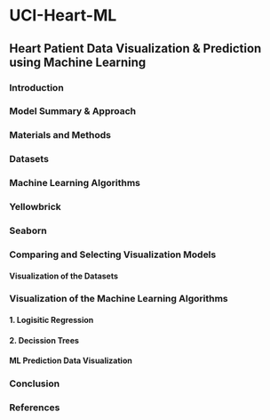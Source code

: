 # UCI-Heart-ML


## Heart Patient Data Visualization &amp; Prediction using Machine Learning

### Introduction




### Model Summary & Approach 


###  Materials and Methods


### Datasets


### Machine Learning Algorithms 



### Yellowbrick 

###  Seaborn 



### Comparing and Selecting Visualization Models


#### Visualization of the Datasets




### Visualization of the Machine Learning Algorithms


#### 1. Logisitic Regression




#### 2. Decission Trees 



####  ML Prediction Data Visualization 



### Conclusion


### References 